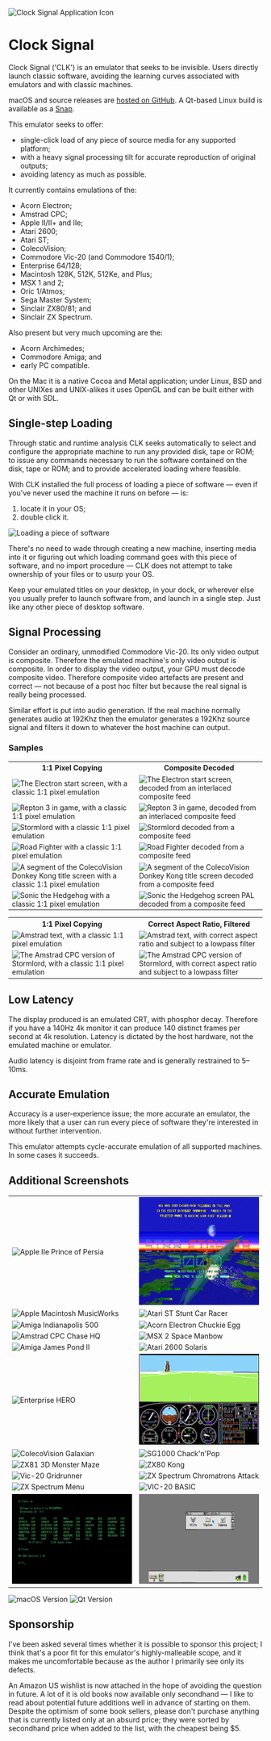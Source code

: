 ![Clock Signal Application Icon](READMEImages/Icon.png)

# Clock Signal

Clock Signal ('CLK') is an emulator that seeks to be invisible. Users directly launch classic software, avoiding the learning curves associated with emulators and with classic machines.

macOS and source releases are [hosted on GitHub](https://github.com/TomHarte/CLK/releases). A Qt-based Linux build is available as a [Snap](https://snapcraft.io/clock-signal). 

This emulator seeks to offer:

* single-click load of any piece of source media for any supported platform;
* with a heavy signal processing tilt for accurate reproduction of original outputs;
* avoiding latency as much as possible.

It currently contains emulations of the:

* Acorn Electron;
* Amstrad CPC;
* Apple II/II+ and IIe;
* Atari 2600;
* Atari ST;
* ColecoVision;
* Commodore Vic-20 (and Commodore 1540/1);
* Enterprise 64/128;
* Macintosh 128K, 512K, 512Ke, and Plus;
* MSX 1 and 2;
* Oric 1/Atmos;
* Sega Master System;
* Sinclair ZX80/81; and
* Sinclair ZX Spectrum.

Also present but very much upcoming are the:

* Acorn Archimedes;
* Commodore Amiga; and
* early PC compatible.

On the Mac it is a native Cocoa and Metal application; under Linux, BSD and other UNIXes and UNIX-alikes it uses OpenGL and can be built either with Qt or with SDL.

## Single-step Loading

Through static and runtime analysis CLK seeks automatically to select and configure the appropriate machine to run any provided disk, tape or ROM; to issue any commands necessary to run the software contained on the disk, tape or ROM; and to provide accelerated loading where feasible.

With CLK installed the full process of loading a piece of software — even if you've never used the machine it runs on before — is:

1. locate it in your OS;
2. double click it.

![Loading a piece of software](READMEImages/JustDoubleClick.gif)

There's no need to wade through creating a new machine, inserting media into it or figuring out which loading command goes with this piece of software, and no import procedure — CLK does not attempt to take ownership of your files or to usurp your OS.

Keep your emulated titles on your desktop, in your dock, or wherever else you usually prefer to launch software from, and launch in a single step. Just like any other piece of desktop software.

## Signal Processing

Consider an ordinary, unmodified Commodore Vic-20. Its only video output is composite. Therefore the emulated machine's only video output is composite. In order to display the video output, your GPU must decode composite video. Therefore composite video artefacts are present and correct — not because of a post hoc filter but because the real signal is really being processed.

Similar effort is put into audio generation. If the real machine normally generates audio at 192Khz then the emulator generates a 192Khz source signal and filters it down to whatever the host machine can output.

### Samples

<table>
	<tbody>
	<tr>
		<th>1:1 Pixel Copying</th>
		<th>Composite Decoded</th>
	</tr><tr>
		<td width=50%><img alt="The Electron start screen, with a classic 1:1 pixel emulation" src="READMEImages/NaiveElectron.png"></td>
		<td width=50%><img alt="The Electron start screen, decoded from an interlaced composite feed" src="READMEImages/CompositeElectron.png"></td>
	</tr><tr>
		<td width=50%><img alt="Repton 3 in game, with a classic 1:1 pixel emulation" src="READMEImages/NaiveRepton3.png"></td>
		<td width=50%><img alt="Repton 3 in game, decoded from an interlaced composite feed" src="READMEImages/CompositeRepton3.png"></td>
	</tr><tr>
		<td width=50%><img alt="Stormlord with a classic 1:1 pixel emulation" src="READMEImages/NaiveStormlord.png"></td>
		<td width=50%><img alt="Stormlord decoded from a composite feed" src="READMEImages/CompositeStormlord.png"></td>
	</tr><tr>
		<td width=50%><img alt="Road Fighter with a classic 1:1 pixel emulation" src="READMEImages/NaiveRoadFighter.png"></td>
		<td width=50%><img alt="Road Fighter decoded from a composite feed" src="READMEImages/CompositeRoadFighter.png"></td>
	</tr><tr>
		<td width=50%><img alt="A segment of the ColecoVision Donkey Kong title screen with a classic 1:1 pixel emulation" src="READMEImages/NaivePresentsDonkeyKong.png"></td>
		<td width=50%><img alt="A segment of the ColecoVision Donkey Kong title screen decoded from a composite feed" src="READMEImages/CompositePresentsDonkeyKong.png"></td>
	</tr><tr>
		<td width=50%><img alt="Sonic the Hedgehog with a classic 1:1 pixel emulation" src="READMEImages/NaiveSonic.jpeg"></td>
		<td width=50%><img alt="Sonic the Hedgehog screen PAL decoded from a composite feed" src="READMEImages/CompositeSonic.png"></td>
	</tr>
	</tbody>
</table>

<table>
	<tbody>
	<tr>
		<th>1:1 Pixel Copying</th>
		<th>Correct Aspect Ratio, Filtered</th>
	</tr><tr>
		<td width=50%><img alt="Amstrad text, with a classic 1:1 pixel emulation" src="READMEImages/NaiveCPC.png"></td>
		<td width=50%><img alt="Amstrad text, with correct aspect ratio and subject to a lowpass filter" src="READMEImages/FilteredCPC.png"></td>
	</tr><tr>
		<td width=50%><img alt="The Amstrad CPC version of Stormlord, with a classic 1:1 pixel emulation" src="READMEImages/NaiveCPCStormlord.png"></td>
		<td width=50%><img alt="The Amstrad CPC version of Stormlord, with correct aspect ratio and subject to a lowpass filter" src="READMEImages/CPCStormlord.png"></td>
	</tr>
	</tbody>
</table>


## Low Latency

The display produced is an emulated CRT, with phosphor decay. Therefore if you have a 140Hz 4k monitor it can produce 140 distinct frames per second at 4k resolution. Latency is dictated by the host hardware, not the emulated machine or emulator.

Audio latency is disjoint from frame rate and is generally restrained to 5–10ms.

## Accurate Emulation

Accuracy is a user-experience issue; the more accurate an emulator, the more likely that a user can run every piece of software they're interested in without further intervention.

This emulator attempts cycle-accurate emulation of all supported machines. In some cases it succeeds.

## Additional Screenshots
<table>
	<tbody>
	<tr>
		<td width=50%><img alt="Apple IIe Prince of Persia" src="READMEImages/AppleIIPrinceOfPersia.png"></td>
		<td width=50%><img alt="Archimedes Star Fighter 3000" src="READMEImages/StarFighter3000.png"></td>
	</tr><tr>
		<td width=50%><img alt="Apple Macintosh MusicWorks" src="READMEImages/MusicWorks.png"></td>
		<td width=50%><img alt="Atari ST Stunt Car Racer" src="READMEImages/STStuntCarRacer.png"></td>
	</tr><tr>
		<td width=50%><img alt="Amiga Indianapolis 500" src="READMEImages/AmigaIndy500.png"></td>
		<td width=50%><img alt="Acorn Electron Chuckie Egg" src="READMEImages/ElectronChuckieEgg.png"></td>
	</tr><tr>
		<td width=50%><img alt="Amstrad CPC Chase HQ" src="READMEImages/CPCChaseHQ.png"></td>
		<td width=50%><img alt="MSX 2 Space Manbow" src="READMEImages/MSX2SpaceManbow.png"></td>
	</tr><tr>
		<td width=50%><img alt="Amiga James Pond II" src="READMEImages/AmigaJamesPondII.png"></td>
		<td width=50%><img alt="Atari 2600 Solaris" src="READMEImages/Atari2600Solaris.png"></td>
	</tr><tr>
		<td width=50%><img alt="Enterprise HERO" src="READMEImages/EnterpriseHERO.png"></td>
		<td width=50%><img alt="Microsoft Flight Simulator" src="READMEImages/PCFlightSimulator.png"></td>
	</tr><tr>
		<td width=50%><img alt="ColecoVision Galaxian" src="READMEImages/ColecoVisionGalaxian.png"></td>
		<td width=50%><img alt="SG1000 Chack'n'Pop" src="READMEImages/SGChackNPop.png"></td>
	</tr><tr>
		<td width=50%><img alt="ZX81 3D Monster Maze" src="READMEImages/ZX81MonsterMaze.png"></td>
		<td width=50%><img alt="ZX80 Kong" src="READMEImages/ZX80Kong.png"></td>
	</tr><tr>
		<td width=50%><img alt="Vic-20 Gridrunner" src="READMEImages/Vic20Gridrunner.png"></td>
		<td width=50%><img alt="ZX Spectrum Chromatrons Attack" src="READMEImages/ZXSpectrumChromatronsAttack.png"></td>
	</tr><tr>
		<td width=50%><img alt="ZX Spectrum Menu" src="READMEImages/ZXSpectrumMenu.png"></td>
		<td width=50%><img alt="VIC-20 BASIC" src="READMEImages/Vic20BASIC.png"></td>
	</tr><tr>
		<td width=50%><img alt="MS-DOS Prompt" src="READMEImages/MSDOSPrompt.png"></td>
		<td width=50%><img alt="RISC OS" src="READMEImages/RISCOS.png"></td>
	</tr>
	</tbody>
</table>


![macOS Version](READMEImages/MultipleSystems.png)
![Qt Version](READMEImages/MultipleSystems-Ubuntu.png)

## Sponsorship

I've been asked several times whether it is possible to sponsor this project; I think that's a poor fit for this emulator's highly-malleable scope, and it makes me uncomfortable because as the author I primarily see only its defects.

An Amazon US wishlist is now attached in the hope of avoiding the question in future. A lot of it is old books now available only secondhand — I like to read about potential future additions well in advance of starting on them. Despite the optimism of some book sellers, please don't purchase anything that is currently listed only at an absurd price; they were sorted by secondhand price when added to the list, with the cheapest being $5.
